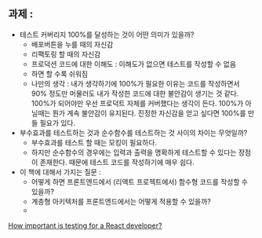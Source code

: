 
## 과제 : 

- 테스트 커버리지 100%를 달성하는 것이 어떤 의미가 있을까? 
	- 배포버튼을 누를 때의 자신감 
	- 리팩토링 할 때의 자신감 
	- 프로덕션 코드에 대한 이해도 : 이해도가 없으면 테스트를 작성할 수 없음 
	- 하면 할 수록 쉬워짐 
	- 나만의 생각 : 내가 생각하기에 100%가 필요한 이유는 코드를 작성하면서 90% 정도만 머물러도 내가 작성한 코드에 대한 불안감이 생기는 것 같다. 100%가 되어야만 우선 프로덕트 자체를 커버했다는 생각이 든다. 100%가 아닐때는 뭔가 계속 불안감이 유지된다. 진정한 자신감을 얻고 싶다면 100%를 만들 필요가 있다. 
- 부수효과를 테스트하는 것과 순수함수를 테스트하는 것 사이의 차이는 무엇일까? 
	- 부수효과를 테스트 할 때는 모킹이 필요하다. 
	- 하지만 순수함수의 경우에는 입력과 출력을 명확하게 테스트할 수 있다는 장점이 존재한다. 때문에 테스트 코드를 작성하기에 매우 쉽다. 
- 이 책에 대해서 가지는 질문 : 
	- 어떻게 하면 프론트엔드에서 (리액트 프로젝트에서) 함수형 코드를 작성할 수 있을까? 
	- 계층형 아키텍처를 프론트엔드에서는 어떻게 적용할 수 있을까?
	- 

[How important is testing for a React developer?](https://joaoforja.com/blog/how-important-is-testing-for-a-react-developer) 




